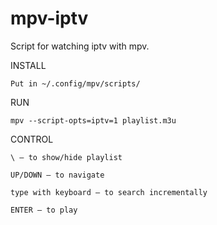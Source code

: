 # mpv-iptv

Script for watching iptv with mpv.

INSTALL

	Put in ~/.config/mpv/scripts/
  
RUN

	mpv --script-opts=iptv=1 playlist.m3u

CONTROL

	\ — to show/hide playlist
  
	UP/DOWN — to navigate

	type with keyboard — to search incrementally

	ENTER — to play
